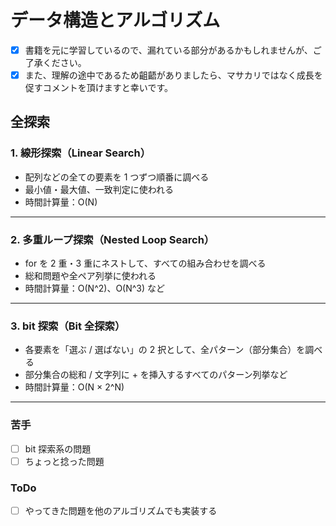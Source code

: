 # データ構造とアルゴリズム

- [x] 書籍を元に学習しているので、漏れている部分があるかもしれませんが、ご了承ください。
- [x] また、理解の途中であるため齟齬がありましたら、マサカリではなく成長を促すコメントを頂けますと幸いです。

## 全探索

### 1. 線形探索（Linear Search）

- 配列などの全ての要素を 1 つずつ順番に調べる
- 最小値・最大値、一致判定に使われる
- 時間計算量：O(N)

---

### 2. 多重ループ探索（Nested Loop Search）

- for を 2 重・3 重にネストして、すべての組み合わせを調べる
- 総和問題や全ペア列挙に使われる
- 時間計算量：O(N^2)、O(N^3) など

---

### 3. bit 探索（Bit 全探索）

- 各要素を「選ぶ / 選ばない」の 2 択として、全パターン（部分集合）を調べる
- 部分集合の総和 / 文字列に + を挿入するすべてのパターン列挙など
- 時間計算量：O(N × 2^N)

---

### 苦手

- [ ] bit 探索系の問題
- [ ] ちょっと捻った問題

### ToDo

- [ ] やってきた問題を他のアルゴリズムでも実装する
